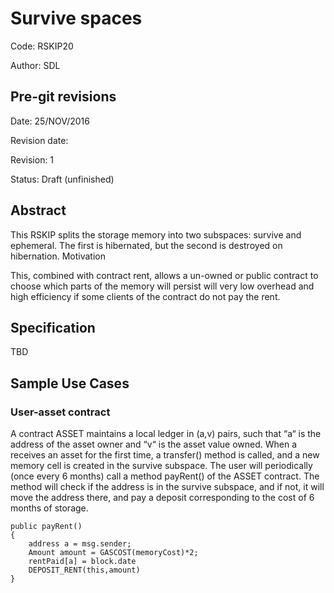 # Survive spaces

Code: RSKIP20

Author: SDL

## Pre-git revisions

Date: 25/NOV/2016

Revision date: 

Revision: 1

Status: Draft (unfinished)

## Abstract

This RSKIP splits the storage memory into two subspaces: survive and ephemeral. The first is hibernated, but the second is destroyed on hibernation.
Motivation

This, combined with contract rent, allows a un-owned or public contract to choose which parts of the memory will persist will very low overhead and high efficiency if some clients of the contract do not pay the rent.

## Specification
TBD

## Sample Use Cases

### User-asset contract

A contract ASSET maintains a local ledger in (a,v) pairs, such that “a“ is the address of the asset owner and “v“ is the asset value owned. When a receives an asset for the first time, a transfer() method is called, and a new memory cell is created in the survive subspace. The user will periodically (once every 6 months) call a method payRent() of the ASSET contract. The method will check if the address is in the survive subspace, and if not, it will move the address there, and pay a deposit corresponding to the cost of 6 months of storage.

```
public payRent()
{
    address a = msg.sender;
    Amount amount = GASCOST(memoryCost)*2;
    rentPaid[a] = block.date	
    DEPOSIT_RENT(this,amount)
}

```

